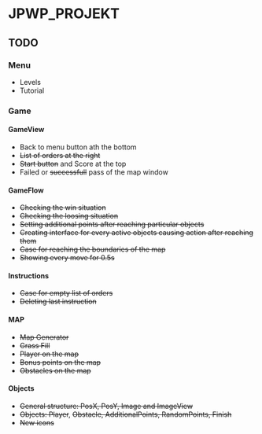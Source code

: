 # JPWP_PROJEKT

## TODO
### Menu
* Levels
* Tutorial

### Game
#### GameView
* Back to menu button ath the bottom
* ~~List of orders at the right~~
* ~~Start button~~ and Score at the top
* Failed or ~~successfull~~ pass of the map window

#### GameFlow
* ~~Checking the win situation~~
* ~~Checking the loosing situation~~
* ~~Setting additional points after reaching particular objects~~
* ~~Creating interface for every active objects causing action after reaching them~~
* ~~Case for reaching the boundaries of the map~~
* ~~Showing every move for 0.5s~~

#### Instructions
* ~~Case for empty list of orders~~
* ~~Deleting last instruction~~

#### MAP
* ~~Map Generator~~
* ~~Grass Fill~~
* ~~Player on the map~~
* ~~Bonus points on the map~~
* ~~Obstacles on the map~~

#### Objects
* ~~General structure: PosX, PosY, Image and ImageView~~
* ~~Objects: Player~~, ~~Obstacle, AdditionalPoints, RandomPoints, Finish~~
* ~~New icons~~
